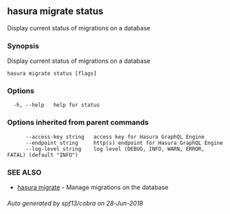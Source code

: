 ## hasura migrate status

Display current status of migrations on a database

### Synopsis

Display current status of migrations on a database

```
hasura migrate status [flags]
```

### Options

```
  -h, --help   help for status
```

### Options inherited from parent commands

```
      --access-key string   access key for Hasura GraphQL Engine
      --endpoint string     http(s) endpoint for Hasura GraphQL Engine
      --log-level string    log level (DEBUG, INFO, WARN, ERROR, FATAL) (default "INFO")
```

### SEE ALSO

* [hasura migrate](hasura_migrate.md)	 - Manage migrations on the database

###### Auto generated by spf13/cobra on 28-Jun-2018
